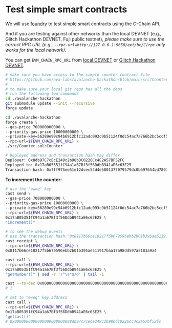 # Test simple smart contracts

We will use [foundry](https://github.com/foundry-rs/foundry) to test simple smart contracts using the C-Chain API.

And if you are testing against other networks than the local DEVNET (e.g., Glitch Hackathon DEVNET, Fuji public testnet), *please make sure to use the correct RPC URL (e.g., `--rpc-url=http://127.0.0.1:9650/ext/bc/C/rpc` only works for the local network)*.

You can get `EVM_CHAIN_RPC_URL` from [local DEVNET](./1-connect-to-local-devnet-and-fund-the-wallet.eng.md) or [Glitch Hackathon DEVNET](./2-connect-to-glitch-devnet-and-fund-the-wallet.eng.md).

```sh
# make sure you have access to the simple counter contract file
# https://github.com/ava-labs/avalanche-hackathon/blob/main/src/Counter.sol
#
# to make sure your local git repo has all the deps
# run the following two commands
cd ./avalanche-hackathon
git submodule update --init --recursive
forge update

cd ./avalanche-hackathon
forge create \
--gas-price 700000000000 \
--priority-gas-price 10000000000 \
--private-key=56289e99c94b6912bfc12adc093c9b51124f0dc54ac7a766b2bc5ccf558d8027 \
--rpc-url=${EVM_CHAIN_RPC_URL} \
./src/Counter.sol:Counter
```

```sh
# Deployed address and transaction hash may differ
Deployer: 0x8db97C7cEcE249c2b98bDC0226Cc4C2A57BF52FC
Deployed to: 0x17aB05351fC94a1a67Bf3f56DdbB941aE6c63E25
Transaction hash: 0x7ff975ee51ef2dcec54d4e5801377079579dc0b697654bd7897f05fab317326a
```

**To increment the counter:**

```sh
# use the "ewoq" key
cast send \
--gas-price 700000000000 \
--priority-gas-price 10000000000 \
--private-key=56289e99c94b6912bfc12adc093c9b51124f0dc54ac7a766b2bc5ccf558d8027 \
--rpc-url=${EVM_CHAIN_RPC_URL} \
0x17aB05351fC94a1a67Bf3f56DdbB941aE6c63E25 \
"increment()"

# to see the debug events
# use the transaction hash "0x8117b66ce18217f5b679596ebb2b01b395ae511917baa17a98dd597a2183a9a4"
cast receipt \
--rpc-url=${EVM_CHAIN_RPC_URL} \
0x8117b66ce18217f5b679596ebb2b01b395ae511917baa17a98dd597a2183a9a4

cast call \
--rpc-url=${EVM_CHAIN_RPC_URL} \
0x17aB05351fC94a1a67Bf3f56DdbB941aE6c63E25 \
"getNumber()" | sed -r '/^\s*$/d' | tail -1

cast --to-dec 0x0000000000000000000000000000000000000000000000000000000000000001
# 1

# set to "ewoq" key address
cast call \
--rpc-url=${EVM_CHAIN_RPC_URL} \
0x17aB05351fC94a1a67Bf3f56DdbB941aE6c63E25 \
"getLast()"
# 0x0000000000000000000000008db97c7cece249c2b98bdc0226cc4c2a57bf52fc
```
